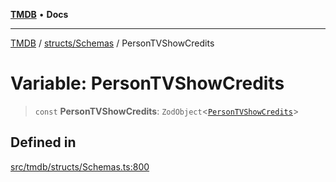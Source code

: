 [**TMDB**](../../../README.md) • **Docs**

***

[TMDB](../../../README.md) / [structs/Schemas](../README.md) / PersonTVShowCredits

# Variable: PersonTVShowCredits

> `const` **PersonTVShowCredits**: `ZodObject`\<[`PersonTVShowCredits`](../type-aliases/PersonTVShowCredits.md)\>

## Defined in

[src/tmdb/structs/Schemas.ts:800](https://github.com/Norviah/media-hub/blob/d809718af017974e095f312fcfa8bfdf58d3e3e5/src/tmdb/structs/Schemas.ts#L800)
